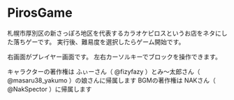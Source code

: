 # PirosGame

札幌市厚別区の新さっぽろ地区を代表するカラオケピロスというお店をネタにした落ちゲーです。
実行後、難易度を選択したらゲーム開始です。

右画面がプレイヤー画面です。
左右カーソルキーでブロックを操作できます。

キャラクターの著作権は ふぃーさん（ @fizyfazy ）とみ～太郎さん（ @masaru38_yakumo
）の娘さんに帰属します
BGMの著作権は NAKさん（ @NakSpector ）に帰属します
